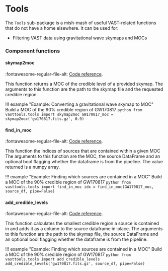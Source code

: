 # Tools

The `Tools` sub-package is a mish-mash of useful VAST-related functions that do not have a home elsewhere. It can be used for:

  * Filtering VAST data using gravitational wave skymaps and MOCs
  
### Component functions

#### skymap2moc
:fontawesome-regular-file-alt: [Code reference](../../reference/tools/#vasttools.tools.skymap2moc).

This function returns a MOC of the credible level of a provided skymap.
The arguments to this function are the path to the skymap file and the requested credible region.

!!! example "Example: Converting a gravitational wave skymap to MOC"
    Build a MOC of the 90% credible region of GW170817
    ```python
    from vasttools.tools import skymap2moc
    GW170817_moc = skymap2moc('gw170817.fits.gz', 0.9)
    ```

#### find_in_moc
:fontawesome-regular-file-alt: [Code reference](../../reference/tools/#vasttools.tools.find_in_moc).

This function the indices of sources that are contained within a given MOC
The arguments to this function are the MOC, the source DataFrame and an optional bool flagging whether the dataframe is from the pipeline.
The value returned is a numpy array.

!!! example "Example: Finding which sources are contained in a MOC"
    Build a MOC of the 90% credible region of GW170817
    ```python
    from vasttools.tools import find_in_moc
    idx = find_in_moc(GW170817_moc, source_df, pipe=False)
    ```
    
#### add_credible_levels
:fontawesome-regular-file-alt: [Code reference](../../reference/tools/#vasttools.tools.add_credible_levels).

This function calculates the smallest credible region a source is contained in and adds it as a column to the source dataframe in-place.
The arguments to this function are the path to the skymap file, the source DataFrame and an optional bool flagging whether the dataframe is from the pipeline.

!!! example "Example: Finding which sources are contained in a MOC"
    Build a MOC of the 90% credible region of GW170817
    ```python
    from vasttools.tools import add_credible_levels
    add_credible_levels('gw170817.fits.gz', source_df, pipe=False)
    ```
